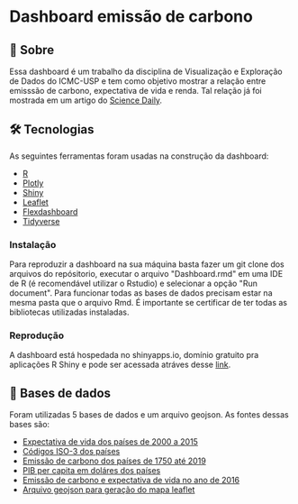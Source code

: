# Dashboard emissão de carbono 

## 📕 Sobre 

Essa dashboard é um trabalho da disciplina de Visualização e Exploração de Dados do ICMC-USP e tem como objetivo mostrar a relação entre emisssão de carbono, expectativa de vida e renda. Tal relação já foi mostrada em um artigo do [Science Daily](https://www.sciencedaily.com/releases/2012/01/120126100641.htm). 

## 🛠 Tecnologias 

As seguintes ferramentas foram usadas na construção da dashboard: 
- [R](https://www.r-project.org/) 
- [Plotly](https://plotly.com/) 
- [Shiny](https://shiny.rstudio.com/) 
- [Leaflet](https://rstudio.github.io/leaflet/) 
- [Flexdashboard](https://pkgs.rstudio.com/flexdashboard/) 
- [Tidyverse](https://www.tidyverse.org/) 

### Instalação 

Para reproduzir a dashboard na sua máquina basta fazer um git clone dos arquivos do repósitorio, executar o arquivo "Dashboard.rmd" em uma IDE de R (é  recomendável utilizar o Rstudio) e selecionar a opção "Run document". Para funcionar todas as bases de dados precisam estar na mesma pasta que o arquivo Rmd. É importante se certificar de ter todas as bibliotecas utilizadas instaladas. 

### Reprodução 

A dashboard está hospedada no shinyapps.io, domínio gratuito pra aplicações R Shiny e pode ser acessada atráves desse [link](https://jliberato1.shinyapps.io/DashboardVED). 

## 💾 Bases de dados 

Foram utilizadas 5 bases de dados e um arquivo geojson. As fontes dessas bases são: 
- [Expectativa de vida dos países de 2000 a 2015](https://www.kaggle.com/kumarajarshi/life-expectancy-who) 
- [Códigos ISO-3 dos países](https://www.kaggle.com/juanumusic/countries-iso-codes) 
- [Emissão de carbono dos países de 1750 até 2019](https://github.com/owid/co2-data/blob/master/owid-co2-data.csv) 
- [PIB per capita em doláres dos países](https://datahub.io/world-bank/ny.gdp.pcap.cd) 
- [Emissão de carbono e expectativa de vida no ano de 2016](https://www.kaggle.com/sansuthi/global-co2-emissions) 
- [Arquivo geojson para geração do mapa leaflet](https://datahub.io/core/geo-countries#resource-countries)
